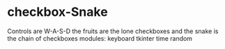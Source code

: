 # checkbox-Snake
  Controls are W-A-S-D 
  the fruits are the lone checkboxes and the snake is the chain of checkboxes
  modules:
  keyboard
  tkinter
  time
  random
